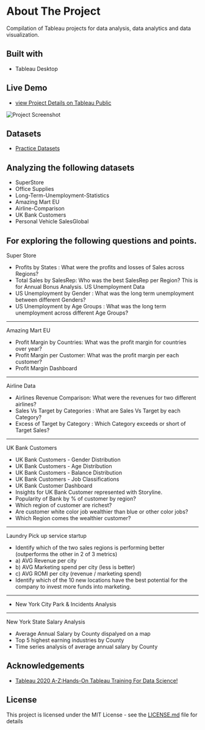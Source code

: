 # About The Project
Compilation of Tableau projects for data analysis, data analytics and data visualization.

## Built with
+ Tableau Desktop

## Live Demo
+ [view Project Details on Tableau Public](https://public.tableau.com/profile/phonethiriyadana#!/vizhome/Tableau2020A-ZHands-OnTableauTrainingForDataScienceProjects/Tableau2020A-ZHands-OnTableauTrainingForDataScienceProjects)

![Project Screenshot](https://raw.githubusercontent.com/ptyadana/Tableau_2020_A-Z_Hands-On/master/screenshot.png)


## Datasets
+ [Practice Datasets](https://www.superdatascience.com/pages/tableau)

## Analyzing the following datasets
+ SuperStore
+ Office Supplies
+ Long-Term-Unemployment-Statistics
+ Amazing Mart EU
+ Airline-Comparison
+ UK Bank Customers
+ Personal Vehicle SalesGlobal

## For exploring the following questions and points.
Super Store
+ Profits by States : What were the profits and losses of Sales across Regions? 
+ Total Sales by SalesRep: Who was the best SalesRep per Region? This is for Annual Bonus Analysis.
US Unemployment Data
+ US Unemployment by Gender : What was the long term unemployment between different Genders?
+ US Unemployment by Age Groups : What was the long term unemployment across different Age Groups?
----
Amazing Mart EU 
+ Profit Margin by Countries: What was the profit margin for countries over year?
+ Profit Margin per Customer: What was the profit margin per each customer?
+ Profit Margin Dashboard
----
Airline Data
+ Airlines Revenue Comparison: What were the revenues for two different airlines?
+ Sales Vs Target by Categories : What are Sales Vs Target by each Category?
+ Excess of Target by Category : Which Category exceeds or short of Target Sales?
----
UK Bank Customers
+ UK Bank Customers - Gender Distribution
+ UK Bank Customers - Age Distribution
+ UK Bank Customers - Balance Distribution
+ UK Bank Customers - Job Classifications
+ UK Bank Customer Dashboard
+ Insights for UK Bank Customer represented with Storyline.
+ Popularity of Bank by % of customer by region?
+ Which region of customer are richest?
+ Are customer white color job wealthier than blue or other color jobs?
+ Which Region comes the wealthier customer?
----
Laundry Pick up service startup
+ Identify which of the two sales regions is performing better (outperforms the other in 2 of 3 metrics)
+ a) AVG Revenue per city
+ b) AVG Marketing spend per city (less is better)
+ c) AVG ROMI per city (revenue / marketing spend)
+ Identify which of the 10 new locations have the best potential for the company to invest more funds into marketing.
----
+ New York City Park & Incidents Analysis
----
New York State Salary Analysis
+ Average Annual Salary by County dispalyed on a map
+ Top 5 highest earning industries by County
+ Time series analysis of average annual salary by County

## Acknowledgements
+ [Tableau 2020 A-Z:Hands-On Tableau Training For Data Science!](https://www.udemy.com/course/tableau10/)

## License
This project is licensed under the MIT License - see the [LICENSE.md](LICENSE.md) file for details
